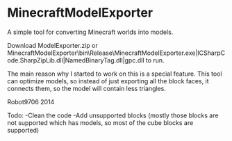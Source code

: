 MinecraftModelExporter
======================

A simple tool for converting Minecraft worlds into models.

Download ModelExporter.zip or MinecraftModelExporter\bin\Release\MinecraftModelExporter.exe|ICSharpCode.SharpZipLib.dll|NamedBinaryTag.dll|gpc.dll to run. 

The main reason why I started to work on this is a special feature.
This tool can optimize models, so instead of just exporting all the block faces, it connects them, so the model will contain less triangles.

Robot9706 2014

Todo:
-Clean the code
-Add unsupported blocks (mostly those blocks are not supported which has models, so most of the cube blocks are supported)